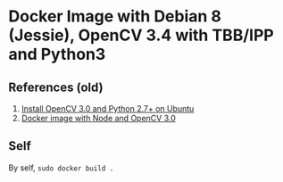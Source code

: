 # Docker Image with Debian 8 (Jessie), OpenCV 3.4 with TBB/IPP and Python3

## References (old)
1. [Install OpenCV 3.0 and Python 2.7+ on Ubuntu](http://www.pyimagesearch.com/2015/06/22/install-opencv-3-0-and-python-2-7-on-ubuntu/)
2. [Docker image with Node and OpenCV 3.0](https://github.com/alantrrs/docker-node-opencv3)

## Self
By self, `sudo docker build .`
